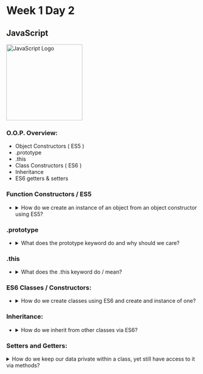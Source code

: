 # Week 1 Day 2

## JavaScript

<img src="https://cdn-images-1.medium.com/max/785/0*Co9Hk-VtMLfM08KH.png" alt="JavaScript Logo" width="200px">

### O.O.P. Overview:

* Object Constructors ( ES5 )
* .prototype
* .this
* Class Constructors ( ES6 )
* Inheritance
* ES6 getters & setters

### Function Constructors / ES5

* <details>
	<summary>How do we create an instance of an object from an object constructor using ES5?</summary>

	By using the new keyword, we can create new instances from object constructors. We can also choose not to do this, creating an object within a function and returning it at the end of the function:

	Using the new keyword:

	<code>

		function Rectangle(x,y,w,h){
			this.x = x;
			this.y = y;
			this.w = w;
			this.h = h;
		}

		var square = new Rectangle(8,8,32,32);

		console.log(square);
	</code>

	Without using the new keyword:

	<code>

		function Rectangle(x,y,w,h){
			let obj = {};
			obj.x = x;
			obj.y = y;
			obj.w = w;
			obj.h = h;

			return obj;
		}

		var square = Rectangle(16,16,32,32);
	
		console.log(square);
	</code>
</details>


### .prototype

* <details>
	<summary>What does the prototype keyword do and why should we care?</summary>

	The prototype keyword lets us add attributes / members or methods to a pre-existing class or object constructor. The benefit of using prototype as opposed to creating a method on an object is that it does not create the method for every object we create from an instance. It merely is a pointer that references where the function is stored, vastly reducing the amount of memory we consume.

	Non-Prototype Example:

	<code>

		function Rectangle(x,y,w,h){
			this.x=x;
			this.y=y;
			this.w=w;
			this.h=h;

			// This function will be created for every instance of a Rectangle we create.

			this.setSize = function(newW,newH){
				this.w=newW;
				this.h=newH;
			}
		}
	</code>

	Prototype Example:

	<code>

		function Rectangle(x,y,w,h){
			this.x=x;
			this.y=y;
			this.w=w;
			this.h=h;
		}

		// Every Rectangle we create will merely point to this function rather than re-create it on the object.

		Rectangle.prototype.setSize = function(w,h){
			this.w=w;
			this.h=h;
		}
	</code>
</details>

### .this

* <details>
	<summary>What does the .this keyword do / mean?</summary>

	The this keyword refers to an instance of an object that is created from a function constructor or class that we can manipulate inside of the function constructor or class.

	<details>
		<summary>Ok, well why does it not work sometimes?</summary>

		You may have noticed at some point that when you try to refer to the this keyword, you get an unexpected output like "Window" or some other bizarre thing. This happens when the scope of this is changed.

		Consider that have a private method on our rectangle called setPosition() that gets called whenever we resize a rectangle, setting its x and y.
		
		Problem:

		<code>

			function Rectangle(x,y,w,h){
				this.x=x;
				this.y=y;
				this.w=w;
				this.h=h;

				var setPosition = function(x,y){
					// We've created a new scope because of this function, so what happens when we try to set these variables?

					this.x=x;
					this.y=y;
				}

				this.setSize = function(w,h){
					this.w=w;
					this.h=h;

					setPosition(w*2,h*2);
				}
			}
		</code>

		Solution:

		<code>

			function Rectangle(x,y,w,h){
				// Store a reference to this, so we can refer to it within our private method.
				let self = this;

				this.x=x;
				this.y=y;
				this.w=w;
				this.h=h;

				var setPosition(x,y){
					self.x=x;
					self.y=y;
				}

				this.setSize = function(w,h){
					this.w=w;
					this.h=h;

					setPosition(w*2,h*2);
				}
			}
		</code>
	</details>
</details>

### ES6 Classes / Constructors:

* <details>
	<summary>How do we create classes using ES6 and create and instance of one?</summary>

	By using the class keyword, we can create classes. By using the "constructor" keyword, we are emulating function constructors.

	<code>

		class Student{
			constructor(name,email,dojo,stacks){
				this.name   = name;
				this.email  = email;
				this.dojo   = dojo;
				this.stacks = stacks;
			}

			showStacks(){
				console.log(this.stacks);
			}
		}
	</code>

	This "Student" class is identical to:

	<code>

		function Student(name,email,dojo,stacks){
			let self = this;

			this.name=name;
			this.email=email;
			this.dojo=dojo;
			this.stacks=stacks;

			this.showStacks = function(){
				console.log(self.stacks);
			}
		}
	</code>
</details>

### Inheritance:

* <details>
	<summary>How do we inherit from other classes via ES6?</summary>

	We can use the extends keyword, followed by the class we want to extend:

	<code>

		class Animal{
			constructor(name,species,legs){
				this.name=name;
				this.species=species;
				this.legs=legs;
			}
		}

		class Dog extends Animal{
			constructor(name,species,legs,sound){
				super(name,species,legs);
				this.sound=sound;
			}

			bark(){
				console.log(this.name + " says: "+ this.sound);
			}
		}

		let oldYeller = new Dog("Old Yeller","Mut",4,"Ruff");
	</code>
</details>

### Setters and Getters:

<details>
	<summary>How do we keep our data private within a class, yet still have access to it via methods?</summary>

	Enter setters and getters!

	A good naming convention to prevent users from accessing things things they aren't supposed to is to prefix member's with an underscore. This still doesn't hide your data if someone prints an instance of your object though:

	<code>

		class Student{
			constructor(name,email){
				this._name=name;
				this._email=email;
			}

			set name(name){
				this._name=name;
			}

			get name(){
				return this._name;
			}

			set email(email){
				this._email=email;
			}

			get email(){
				return this._email;
			}
		}
	</code>

	Okay, well whats the point of creating getters and setters if someone can print an instance of my class still see the names of my underscore prefixed variables they shouldn't? Now they can just print those.

	Great question, heres an answer for true data privacy using ES5:

	<code>

		function Student(name,email){
			let name = name;
			let email = email;

			this.setName = function(newName){
				name = newName;
			}
			this.getName = function(){
				return name;
			}

			this.setEmail = function(newEmail){
				email = newEmail;
			}
			this.getEmail = function(){
				return email;
			}
		}
	</code>

	You'll notice this is in ES5. The reason is because there is no way to avoid initializing variables in the "constructor" function in ES6. There's still a way to make it work, but it will require more effort, defeating the purpose of ES6. With this solution, your member variables are private and you have methods for setting and getting each one of them.
</details>